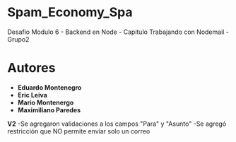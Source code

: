 # Spam_Economy_Spa

Desafio Modulo 6 - Backend en Node - Capitulo Trabajando con Nodemail - Grupo2

# Autores

- **Eduardo Montenegro**
- **Eric Leiva**
- **Mario Montenergo**
- **Maximiliano Paredes**

**V2**
-Se agregaron validaciones a los campos "Para" y "Asunto"
-Se agregó restricción que NO permite enviar solo un correo
